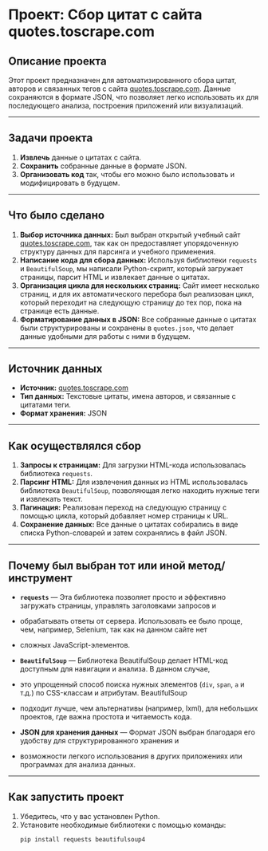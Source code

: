 # Проект: Сбор цитат с сайта quotes.toscrape.com

## Описание проекта

Этот проект предназначен для автоматизированного сбора цитат, авторов и связанных тегов 
с сайта [quotes.toscrape.com](https://quotes.toscrape.com/). Данные сохраняются в формате JSON, 
что позволяет легко использовать их для последующего анализа, построения приложений или визуализаций.

---

## Задачи проекта

1. **Извлечь** данные о цитатах с сайта.
2. **Сохранить** собранные данные в формате JSON.
3. **Организовать код** так, чтобы его можно было использовать и модифицировать в будущем.

---

## Что было сделано

1. **Выбор источника данных:** Был выбран открытый учебный сайт [quotes.toscrape.com](https://quotes.toscrape.com/), 
так как он предоставляет упорядоченную структуру данных для парсинга и учебного применения.
2. **Написание кода для сбора данных:** Используя библиотеки `requests` и `BeautifulSoup`, мы написали Python-скрипт, 
который загружает страницы, парсит HTML и извлекает данные о цитатах.
3. **Организация цикла для нескольких страниц:** Сайт имеет несколько страниц, и для их автоматического перебора был 
реализован цикл, который переходит на следующую страницу до тех пор, пока на странице есть данные.
4. **Форматирование данных в JSON:** Все собранные данные о цитатах были структурированы и сохранены в `quotes.json`, 
что делает данные удобными для работы с ними в будущем.

---

## Источник данных

- **Источник:** [quotes.toscrape.com](https://quotes.toscrape.com/)
- **Тип данных:** Текстовые цитаты, имена авторов, и связанные с цитатами теги.
- **Формат хранения:** JSON

---

## Как осуществлялся сбор

1. **Запросы к страницам:** Для загрузки HTML-кода использовалась библиотека `requests`.
2. **Парсинг HTML:** Для извлечения данных из HTML использовалась библиотека `BeautifulSoup`, позволяющая легко 
находить нужные теги и извлекать текст.
3. **Пагинация:** Реализован переход на следующую страницу с помощью цикла, который добавляет номер страницы к URL.
4. **Сохранение данных:** Все данные о цитатах собирались в виде списка Python-словарей и затем сохранялись в файл JSON.

---

## Почему был выбран тот или иной метод/инструмент

- **`requests`** — Эта библиотека позволяет просто и эффективно загружать страницы, управлять заголовками запросов и 
- обрабатывать ответы от сервера. Использовать ее было проще, чем, например, Selenium, так как на данном сайте нет 
- сложных JavaScript-элементов.
  
- **`BeautifulSoup`** — Библиотека BeautifulSoup делает HTML-код доступным для навигации и анализа. В данном случае, 
- это упрощенный способ поиска нужных элементов (`div`, `span`, `a` и т.д.) по CSS-классам и атрибутам. BeautifulSoup
- подходит лучше, чем альтернативы (например, lxml), для небольших проектов, где важна простота и читаемость кода.

- **JSON для хранения данных** — Формат JSON выбран благодаря его удобству для структурированного хранения и 
- возможности легкого использования в других приложениях или программах для анализа данных.

---

## Как запустить проект

1. Убедитесь, что у вас установлен Python.
2. Установите необходимые библиотеки с помощью команды:
   ```bash
   pip install requests beautifulsoup4